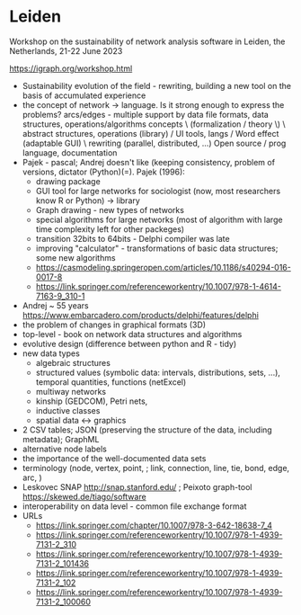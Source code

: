 # Leiden

Workshop on the sustainability of network analysis software in Leiden, the Netherlands, 21-22 June 2023

https://igraph.org/workshop.html

- Sustainability
evolution of the field - rewriting, building a new tool on the basis of accumulated experience 
- the concept of network -> language.  Is it strong enough to express the problems?
arcs/edges - multiple
support by data file formats, data structures, operations/algorithms
concepts \ (formalization / theory \\) \ abstract structures, operations (library) / UI tools, langs / Word effect (adaptable GUI) 
\ rewriting (parallel, distributed, ...)
Open source / prog language, documentation
- Pajek - pascal; Andrej doesn't like (keeping consistency, problem of versions, dictator (Python)(=). Pajek (1996):
  - drawing package
  - GUI tool for large networks for sociologist (now, most researchers know R or Python) -> library
  - Graph drawing - new types of networks
  - special algorithms for large networks (most of algorithm with large time complexity left for other packeges)
  - transition 32bits to 64bits - Delphi compiler was late
  - improving "calculator" - transformations of basic data structures; some new algorithms
  - https://casmodeling.springeropen.com/articles/10.1186/s40294-016-0017-8
  - https://link.springer.com/referenceworkentry/10.1007/978-1-4614-7163-9_310-1
- Andrej ~ 55 years
https://www.embarcadero.com/products/delphi/features/delphi
- the problem of changes in graphical formats (3D)
- top-level - book on network data structures and algorithms
- evolutive design (difference between python and R - tidy)
- new data types
  - algebraic structures
  - structured values (symbolic data: intervals, distributions, sets, ...), temporal quantities, functions (netExcel)
  - multiway networks
  - kinship (GEDCOM), Petri nets,
  - inductive classes
  - spatial data <-> graphics
- 2 CSV tables; JSON (preserving the structure of the data, including metadata); GraphML
- alternative node labels
- the importance of the well-documented data sets
- terminology  (node, vertex, point,  ; link, connection, line, tie, bond, edge, arc, )
- Leskovec SNAP   http://snap.stanford.edu/ ; Peixoto  graph-tool https://skewed.de/tiago/software
- interoperability on data level - common file exchange format
- URLs
  - https://link.springer.com/chapter/10.1007/978-3-642-18638-7_4
  - https://link.springer.com/referenceworkentry/10.1007/978-1-4939-7131-2_310
  - https://link.springer.com/referenceworkentry/10.1007/978-1-4939-7131-2_101436
  - https://link.springer.com/referenceworkentry/10.1007/978-1-4939-7131-2_102
  - https://link.springer.com/referenceworkentry/10.1007/978-1-4939-7131-2_100060


 
 
